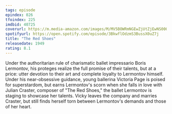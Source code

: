```yaml
---
tags: episode
epindex: 026
tfoindex: 225
imdbid: 40725
coverurl: https://m.media-amazon.com/images/M/MV5BOWRmNGEwZjUtZjEwNS00OGZmLThhMmEtZTJlMTU5MGQ3ZWUwXkEyXkFqcGdeQXVyNjc1NTYyMjg@._V1_SY300_CR0,0,202,300_.jpg
spotifyurl: https://open.spotify.com/episode/3BkwflOdzmS3BussX0uZ7j
title: "The Red Shoes"
releasedate: 1949
rating: 8.1
---
```


Under the authoritarian rule of charismatic ballet impressario Boris Lermontov, his proteges realize the full promise of their talents, but at a price: utter devotion to their art and complete loyalty to Lermontov himself. Under his near-obsessive guidance, young ballerina Victoria Page is poised for superstardom, but earns Lermontov's scorn when she falls in love with Julian Craster, composer of "The Red Shoes," the ballet Lermontov is staging to showcase her talents. Vicky leaves the company and marries Craster, but still finds herself torn between Lermontov's demands and those of her heart.